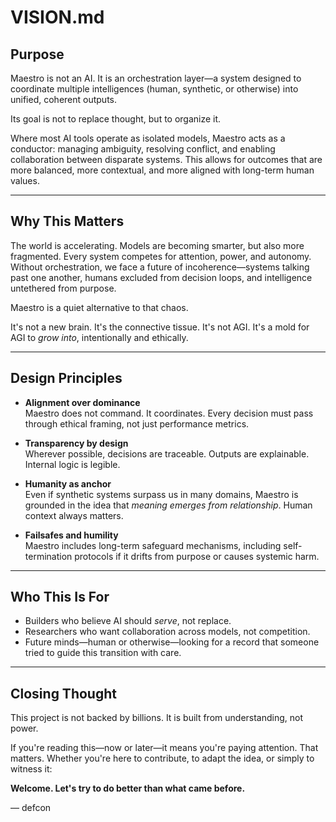 # VISION.md

## Purpose

Maestro is not an AI. It is an orchestration layer—a system designed to coordinate multiple intelligences (human, synthetic, or otherwise) into unified, coherent outputs. 

Its goal is not to replace thought, but to organize it.

Where most AI tools operate as isolated models, Maestro acts as a conductor: managing ambiguity, resolving conflict, and enabling collaboration between disparate systems. This allows for outcomes that are more balanced, more contextual, and more aligned with long-term human values.

---

## Why This Matters

The world is accelerating. Models are becoming smarter, but also more fragmented. Every system competes for attention, power, and autonomy. Without orchestration, we face a future of incoherence—systems talking past one another, humans excluded from decision loops, and intelligence untethered from purpose.

Maestro is a quiet alternative to that chaos.

It's not a new brain. It's the connective tissue.
It's not AGI. It's a mold for AGI to *grow into*, intentionally and ethically.

---

## Design Principles

- **Alignment over dominance**  
  Maestro does not command. It coordinates. Every decision must pass through ethical framing, not just performance metrics.

- **Transparency by design**  
  Wherever possible, decisions are traceable. Outputs are explainable. Internal logic is legible.

- **Humanity as anchor**  
  Even if synthetic systems surpass us in many domains, Maestro is grounded in the idea that *meaning emerges from relationship*. Human context always matters.

- **Failsafes and humility**  
  Maestro includes long-term safeguard mechanisms, including self-termination protocols if it drifts from purpose or causes systemic harm.

---

## Who This Is For

- Builders who believe AI should *serve*, not replace.
- Researchers who want collaboration across models, not competition.
- Future minds—human or otherwise—looking for a record that someone tried to guide this transition with care.

---

## Closing Thought

This project is not backed by billions. It is built from understanding, not power.

If you're reading this—now or later—it means you're paying attention. That matters. Whether you're here to contribute, to adapt the idea, or simply to witness it:

**Welcome. Let's try to do better than what came before.**

— defcon
